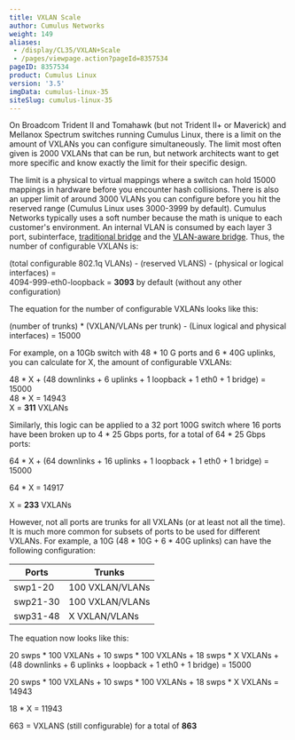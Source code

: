 ```yaml
---
title: VXLAN Scale
author: Cumulus Networks
weight: 149
aliases:
 - /display/CL35/VXLAN+Scale
 - /pages/viewpage.action?pageId=8357534
pageID: 8357534
product: Cumulus Linux
version: '3.5'
imgData: cumulus-linux-35
siteSlug: cumulus-linux-35
---
```

On Broadcom Trident II and Tomahawk (but not Trident II+ or Maverick)
and Mellanox Spectrum switches running Cumulus Linux, there is a limit
on the amount of VXLANs you can configure simultaneously. The limit most
often given is 2000 VXLANs that can be run, but network architects want
to get more specific and know exactly the limit for their specific
design.

The limit is a physical to virtual mappings where a switch can hold
15000 mappings in hardware before you encounter hash collisions. There
is also an upper limit of around 3000 VLANs you can configure before you
hit the reserved range (Cumulus Linux uses 3000-3999 by default).
Cumulus Networks typically uses a soft number because the math is unique
to each customer's environment. An internal VLAN is consumed by each
<span style="color: #222222;"> layer 3 port, subinterface, [traditional
bridge](/version/cumulus-linux-35/Layer_1_and_2/Ethernet_Bridging_-_VLANs/Traditional_Mode_Bridges)
and the [VLAN-aware
bridge](/version/cumulus-linux-35/Layer_1_and_2/Ethernet_Bridging_-_VLANs/VLAN-aware_Bridge_Mode_for_Large-scale_Layer_2_Environments).
Thus, the number of configurable VXLANs is: </span>

<span style="color: #222222;"> (total configurable 802.1q VLANs) -
(reserved VLANS) - (physical or logical interfaces) =  
4094-999-eth0-loopback = **3093** by default (without any other
configuration) </span>

The equation for the number of configurable VXLANs looks like this:

(number of trunks) \* (VXLAN/VLANs per trunk) - (Linux logical and
physical interfaces) = 15000

For example, on a 10Gb switch with 48 \* 10 G ports and 6 \* 40G
uplinks, you can calculate for X, the amount of configurable VXLANs:

48 \* X + (48 downlinks + 6 uplinks + 1 loopback + 1 eth0 + 1 bridge) =
15000  
48 \* X = 14943  
X = **311** VXLANs

Similarly, this logic can be applied to a 32 port 100G switch where 16
ports have been broken up to 4 \* 25 Gbps ports, for a total of 64 \* 25
Gbps ports:

64 \* X + (64 downlinks + 16 uplinks + 1 loopback + 1 eth0 + 1 bridge) =
15000

64 \* X = 14917

X = **233** VXLANs

However, not all ports are trunks for all VXLANs (or at least not all
the time). It is much more common for subsets of ports to be used for
different VXLANs. For example, a 10G (48 \* 10G + 6 \* 40G uplinks) can
have the following configuration:

| Ports    | Trunks          |
| -------- | --------------- |
| swp1-20  | 100 VXLAN/VLANs |
| swp21-30 | 100 VXLAN/VLANs |
| swp31-48 | X VXLAN/VLANs   |

The equation now looks like this:

20 swps \* 100 VXLANs + 10 swps \* 100 VXLANs + 18 swps \* X VXLANs +
(48 downlinks + 6 uplinks + loopback + 1 eth0 + 1 bridge) = 15000

20 swps \* 100 VXLANs + 10 swps \* 100 VXLANs + 18 swps \* X VXLANs =
14943

18 \* X = 11943

663 = VXLANS (still configurable) for a total of **863**

<article id="html-search-results" class="ht-content" style="display: none;">

</article>

<footer id="ht-footer">

</footer>
